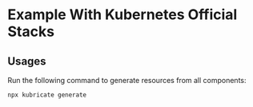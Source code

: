 # Example With Kubernetes Official Stacks

## Usages

Run the following command to generate resources from all components:

```bash
npx kubricate generate
```
